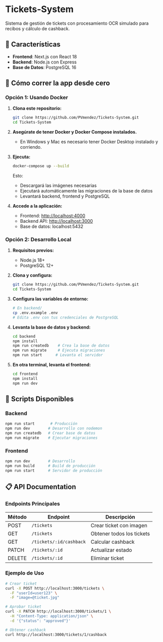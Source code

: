 # Tickets-System

Sistema de gestión de tickets con procesamiento OCR simulado para recibos y cálculo de cashback.

## 🚀 Características

- **Frontend**: Next.js con React 18
- **Backend**: Node.js con Express
- **Base de Datos**: PostgreSQL 16 

## 🚀 Cómo correr la app desde cero

### Opción 1: Usando Docker

1. **Clona este repositorio:**
   ```bash
   git clone https://github.com/PVmendez/Tickets-System.git
   cd Tickets-System
   ```

2. **Asegúrate de tener Docker y Docker Compose instalados.**
   - En Windows y Mac es necesario tener Docker Desktop instalado y corriendo.

3. **Ejecuta:**
   ```bash
   docker-compose up --build
   ```
   
   Esto:
   - Descargará las imágenes necesarias
   - Ejecutará automáticamente las migraciones de la base de datos
   - Levantará backend, frontend y PostgreSQL

4. **Accede a la aplicación:**
   - Frontend: [http://localhost:4000](http://localhost:4000)
   - Backend API: [http://localhost:3000](http://localhost:3000)
   - Base de datos: localhost:5432

### Opción 2: Desarrollo Local

1. **Requisitos previos:**
   - Node.js 18+ 
   - PostgreSQL 12+

2. **Clona y configura:**
   ```bash
   git clone https://github.com/PVmendez/Tickets-System.git
   cd Tickets-System
   ```

3. **Configura las variables de entorno:**
   ```bash
   # En backend/
   cp .env.example .env
   # Edita .env con tus credenciales de PostgreSQL
   ```

4. **Levanta la base de datos y backend:**
   ```bash
   cd backend
   npm install
   npm run createdb    # Crea la base de datos
   npm run migrate     # Ejecuta migraciones
   npm run start      # Levanta el servidor
   ```

5. **En otra terminal, levanta el frontend:**
   ```bash
   cd frontend
   npm install
   npm run dev
   ```

## 🔧 Scripts Disponibles

### Backend
```bash
npm run start       # Producción
npm run dev        # Desarrollo con nodemon
npm run createdb   # Crear base de datos
npm run migrate    # Ejecutar migraciones
```

### Frontend
```bash
npm run dev        # Desarrollo
npm run build      # Build de producción
npm run start      # Servidor de producción
```

## 📋 API Documentation

### Endpoints Principales

| Método | Endpoint | Descripción |
|--------|----------|-------------|
| POST | `/tickets` | Crear ticket con imagen |
| GET | `/tickets` | Obtener todos los tickets |
| GET | `/tickets/:id/cashback` | Calcular cashback |
| PATCH | `/tickets/:id` | Actualizar estado |
| DELETE | `/tickets/:id` | Eliminar ticket |

### Ejemplo de Uso

```bash
# Crear ticket
curl -X POST http://localhost:3000/tickets \
  -F "userId=user123" \
  -F "image=@ticket.jpg"

# Aprobar ticket
curl -X PATCH http://localhost:3000/tickets/1 \
  -H "Content-Type: application/json" \
  -d '{"status": "approved"}'

# Obtener cashback
curl http://localhost:3000/tickets/1/cashback
```